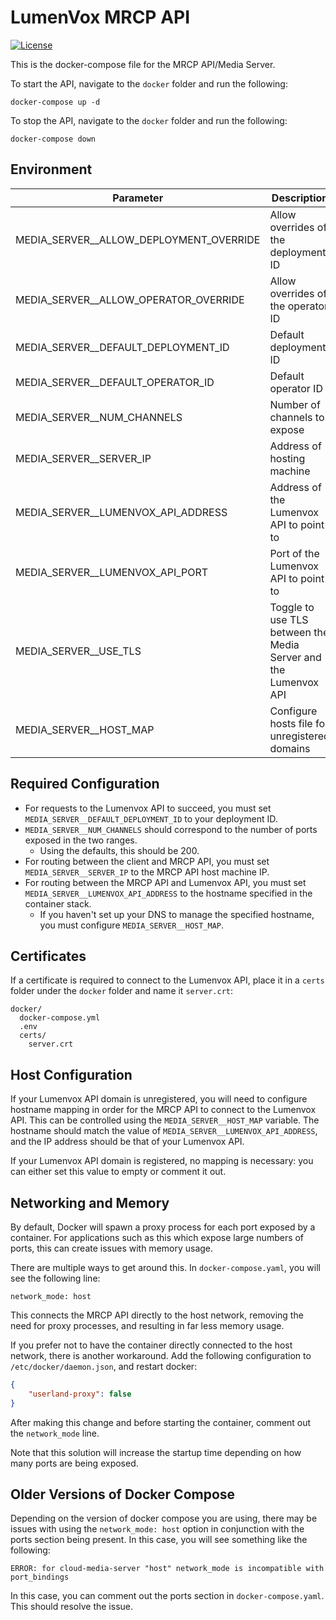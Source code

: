 # LumenVox MRCP API

[![License](https://img.shields.io/badge/License-Apache%202.0-blue.svg)](https://opensource.org/licenses/Apache-2.0)

This is the docker-compose file for the MRCP API/Media Server.

To start the API, navigate to the `docker` folder and run the following:
```shell
docker-compose up -d
```

To stop the API, navigate to the `docker` folder and run the following:
```shell
docker-compose down
```

## Environment

| Parameter                               | Description                                                     | Default                                |
|-----------------------------------------|-----------------------------------------------------------------|----------------------------------------|
| MEDIA_SERVER__ALLOW_DEPLOYMENT_OVERRIDE | Allow overrides of the deployment ID                            | false                                  |
| MEDIA_SERVER__ALLOW_OPERATOR_OVERRIDE   | Allow overrides of the operator ID                              | false                                  |
| MEDIA_SERVER__DEFAULT_DEPLOYMENT_ID     | Default deployment ID                                           | enter-your-specific-deployment-id      |
| MEDIA_SERVER__DEFAULT_OPERATOR_ID       | Default operator ID                                             | 00000000-0000-0000-0000-000000000000   |
| MEDIA_SERVER__NUM_CHANNELS              | Number of channels to expose                                    | 200                                    |
| MEDIA_SERVER__SERVER_IP                 | Address of hosting machine                                      | 127.0.0.1                              |
| MEDIA_SERVER__LUMENVOX_API_ADDRESS      | Address of the Lumenvox API to point to                         | lumenvox-api.testmachine.com           |
| MEDIA_SERVER__LUMENVOX_API_PORT         | Port of the Lumenvox API to point to                            | 443                                    |
| MEDIA_SERVER__USE_TLS                   | Toggle to use TLS between the Media Server and the Lumenvox API | true                                   |
| MEDIA_SERVER__HOST_MAP                  | Configure hosts file for unregistered domains                   | lumenvox-api.testmachine.com:127.0.0.1 |

## Required Configuration
* For requests to the Lumenvox API to succeed, you must set `MEDIA_SERVER__DEFAULT_DEPLOYMENT_ID` to your deployment ID.
* `MEDIA_SERVER__NUM_CHANNELS` should correspond to the number of ports exposed in the two ranges.
  * Using the defaults, this should be 200.
* For routing between the client and MRCP API, you must set `MEDIA_SERVER__SERVER_IP` to the MRCP API host machine IP.
* For routing between the MRCP API and Lumenvox API, you must set `MEDIA_SERVER__LUMENVOX_API_ADDRESS` to the hostname specified in the container stack.
  * If you haven't set up your DNS to manage the specified hostname, you must configure `MEDIA_SERVER__HOST_MAP`.

## Certificates
If a certificate is required to connect to the Lumenvox API, place it in a `certs` folder under the `docker` folder and
name it `server.crt`:

```text
docker/
  docker-compose.yml
  .env
  certs/
    server.crt
```

## Host Configuration
If your Lumenvox API domain is unregistered, you will need to configure hostname
mapping in order for the MRCP API to connect to the Lumenvox API. This can be
controlled using the `MEDIA_SERVER__HOST_MAP` variable. The hostname should
match the value of `MEDIA_SERVER__LUMENVOX_API_ADDRESS`, and the IP address
should be that of your Lumenvox API.

If your Lumenvox API domain is registered, no mapping is necessary: you can
either set this value to empty or comment it out.

## Networking and Memory
By default, Docker will spawn a proxy process for each port exposed by a
container. For applications such as this which expose large numbers of ports,
this can create issues with memory usage.

There are multiple ways to get around this. In `docker-compose.yaml`, you
will see the following line:
```shell
network_mode: host
```
This connects the MRCP API directly to the host network, removing the need
for proxy processes, and resulting in far less memory usage.

If you prefer not to have the container directly connected to the host
network, there is another workaround. Add the following configuration to
`/etc/docker/daemon.json`, and restart docker:
```json
{
    "userland-proxy": false
}
```
After making this change and before starting the container, comment out
the `network_mode` line.

Note that this solution will increase the startup time depending on how
many ports are being exposed.

## Older Versions of Docker Compose
Depending on the version of docker compose you are using, there may be
issues with using the `network_mode: host` option in conjunction with
the ports section being present. In this case, you will see something
like the following:
```shell
ERROR: for cloud-media-server "host" network_mode is incompatible with port_bindings
```
In this case, you can comment out the ports section in `docker-compose.yaml`.
This should resolve the issue.
